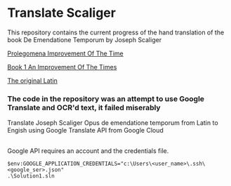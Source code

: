 # Translate Scaliger 

This repository contains the current progress of the hand translation of the book De Emendatione Temporum by Joseph Scaliger

[Prolegomena Improvement Of The Time](https://github.com/chipwillman/TranslateScaliger/blob/master/ProlegomenaImprovementOfTheTimes.pdf)

[Book 1 An Improvement Of The Times](https://github.com/chipwillman/TranslateScaliger/blob/master/Book1_AnImprovementOfTheTimes_Editing.pdf)

[The original Latin](https://books.google.com.au/books?id=RIJEAAAAcAAJ&printsec=frontcover&dq=De+emendatione+temporum+1629&hl=en&sa=X&ved=0ahUKEwjPipL94IreAhUEWysKHWIrAzgQ6AEINTAC)



### The code in the repository was an attempt to use Google Translate and OCR'd text, it failed miserably 

Translate Joseph Scaliger Opus de emendatione temporum from Latin to Engish using Google Translate API from Google Cloud

##
Google API requires an account and the credentials file.  

```
$env:GOOGLE_APPLICATION_CREDENTIALS="c:\Users\<user_name>\.ssh\<google_ser>.json"
.\Solution1.sln
```
